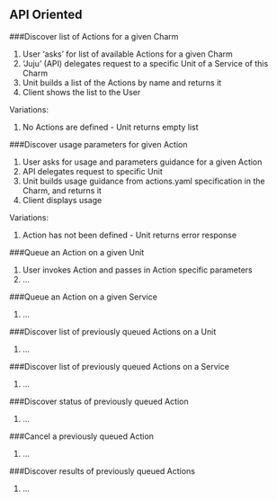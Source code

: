 ## API Oriented

###Discover list of Actions for a given Charm


1. User ‘asks’ for list of available Actions for a given Charm
1. ‘Juju’ (API) delegates request to a specific Unit of a Service of this Charm
1. Unit builds a list of the Actions by name and returns it
1. Client shows the list to the User

Variations:

1. No Actions are defined - Unit returns empty list






###Discover usage parameters for given Action


1. User asks for usage and parameters guidance for a given Action
1. API delegates request to specific Unit
1. Unit builds usage guidance from actions.yaml specification in the Charm, and returns it
1. Client displays usage

Variations:

1. Action has not been defined - Unit returns error response





###Queue an Action on a given Unit


1. User invokes Action and passes in Action specific parameters 
1. ...




###Queue an Action on a given Service


1. ...




###Discover list of previously queued Actions on a Unit


1. ...




###Discover list of previously queued Actions on a Service


1. ...




###Discover status of previously queued Action


1. ...




###Cancel a previously queued Action


1. ...




###Discover results of previously queued Actions


1. ...
